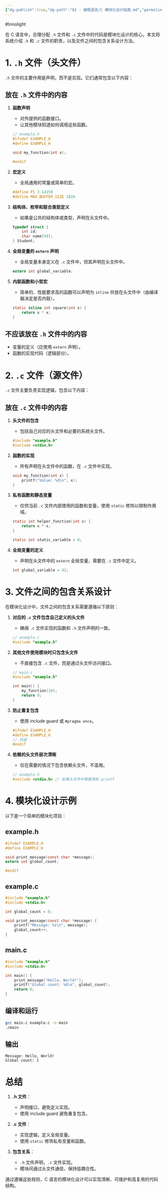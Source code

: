 ```yaml
---
{"dg-publish":true,"dg-path":"02 - 编程语言/C 模块化设计指南.md","permalink":"/02 - 编程语言/C 模块化设计指南/","created":"2025-06-04T11:04:45.052+08:00","updated":"2025-06-04T11:07:53.996+08:00"}
---
```


#Innolight

在 C 语言中，合理分配 `.h` 文件和 `.c` 文件中的代码是模块化设计的核心。本文将系统介绍 `.h` 和 `.c` 文件的职责，以及文件之间的包含关系设计方法。

# 1. `.h` 文件（头文件）

`.h` 文件的主要作用是声明，而不是实现。它们通常包含以下内容：

## **放在 `.h` 文件中的内容**

1. **函数声明**

   * 对外提供的函数接口。
   * 让其他模块知道如何调用这些函数。

   ```c
   // example.h
   #ifndef EXAMPLE_H
   #define EXAMPLE_H

   void my_function(int x);

   #endif
   ```

2. **宏定义**

   * 全局通用的常量或简单的宏。

   ```c
   #define PI 3.14159
   #define MAX_BUFFER_SIZE 1024
   ```

3. **结构体、枚举和联合类型定义**

   * 如果是公共的结构体或类型，声明在头文件中。

   ```c
   typedef struct {
       int id;
       char name[50];
   } Student;
   ```

4. **全局变量的 `extern` 声明**

   * 全局变量本身定义在 `.c` 文件中，但其声明在头文件中。

   ```c
   extern int global_variable;
   ```

5. **内联函数和小型宏**

   * 简单的、性能要求高的函数可以声明为 `inline` 并放在头文件中（由编译器决定是否内联）。

   ```c
   static inline int square(int x) {
       return x * x;
   }
   ```

## **不应该放在 `.h` 文件中的内容**

* 变量的定义（应使用 `extern` 声明）。
* 函数的实现代码（逻辑部分）。

# 2. `.c` 文件（源文件）

`.c` 文件主要负责实现逻辑，包含以下内容：

## **放在 `.c` 文件中的内容**

1. **头文件的包含**

   * 包括自己对应的头文件和必要的系统头文件。

   ```c
   #include "example.h"
   #include <stdio.h>
   ```

2. **函数的实现**

   * 所有声明在头文件中的函数，在 `.c` 文件中实现。

   ```c
   void my_function(int x) {
       printf("Value: %d\n", x);
   }
   ```

3. **私有函数和静态变量**

   * 仅供当前 `.c` 文件内部使用的函数和变量，使用 `static` 修饰以限制作用域。

   ```c
   static int helper_function(int x) {
       return x * x;
   }

   static int static_variable = 0;
   ```

4. **全局变量的定义**

   * 声明在头文件中的 `extern` 全局变量，需要在 `.c` 文件中定义。

   ```c
   int global_variable = 42;
   ```

# 3. 文件之间的包含关系设计

在模块化设计中，文件之间的包含关系需要遵循以下原则：

1. **对应的 `.c` 文件包含自己定义的头文件**

   * 确保 `.c` 文件实现的函数和 `.h` 文件声明的一致。

   ```c
   // example.c
   #include "example.h"
   ```

2. **其他文件使用模块时只包含头文件**

   * 不直接包含 `.c` 文件，而是通过头文件访问接口。

   ```c
   // main.c
   #include "example.h"

   int main() {
       my_function(10);
       return 0;
   }
   ```

3. **防止重复包含**

   * 使用 include guard 或 `#pragma once`。

   ```c
   #ifndef EXAMPLE_H
   #define EXAMPLE_H
   // 内容
   #endif
   ```

4. **依赖的头文件层次清晰**

   * 仅在需要的情况下包含依赖头文件，不滥用。

   ```c
   // example.h
   #include <stdio.h> // 如果头文件中需要用到 printf
   ```

# 4. 模块化设计示例

以下是一个简单的模块化项目：

## **example.h**

```c
#ifndef EXAMPLE_H
#define EXAMPLE_H

void print_message(const char *message);
extern int global_count;

#endif
```

## **example.c**

```c
#include "example.h"
#include <stdio.h>

int global_count = 0;

void print_message(const char *message) {
    printf("Message: %s\n", message);
    global_count++;
}
```

## **main.c**

```c
#include "example.h"
#include <stdio.h>

int main() {
    print_message("Hello, World!");
    printf("Global count: %d\n", global_count);
    return 0;
}
```

## **编译和运行**

```sh
gcc main.c example.c -o main
./main
```

## **输出**

```
Message: Hello, World!
Global count: 1
```

# 总结

1. **.h 文件**：
   * 声明接口，避免定义实现。
   * 使用 include guard 避免重复包含。

2. **.c 文件**：
   * 实现逻辑，定义全局变量。
   * 使用 `static` 修饰私有变量和函数。

3. **包含关系**：
   * `.h` 文件声明，`.c` 文件实现。
   * 模块间通过头文件通信，保持低耦合性。

通过遵循这些规则，C 语言的模块化设计可以实现清晰、可维护和高复用的代码结构。
